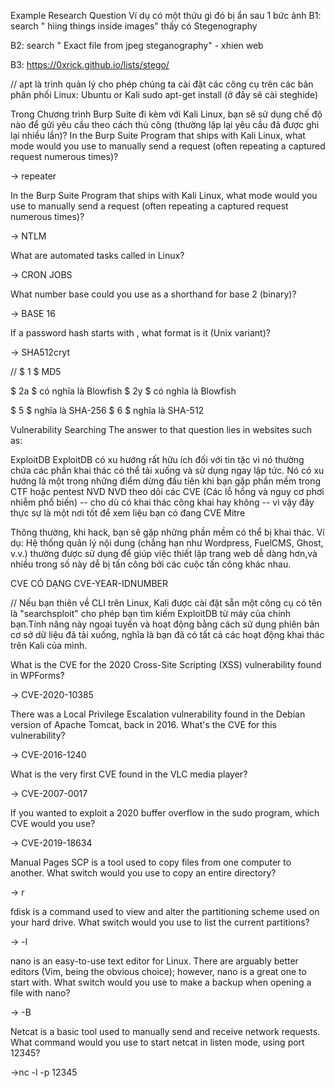 Example Research Question
Ví dụ có một thứu gì đó bị ẩn sau 1 bức ảnh
B1: search " hìing things inside images" thấy có Stegenography

B2: search " Exact file from jpeg steganography" - xhien web

B3: https://0xrick.github.io/lists/stego/

// apt là trình quản lý cho phép chúng ta cài đặt các công cụ trên các bản phân phối Linux: Ubuntu or Kali sudo apt-get install (ở đây sẽ cài steghide)

Trong Chương trình Burp Suite đi kèm với Kali Linux, bạn sẽ sử dụng chế độ nào để gửi yêu cầu theo cách thủ công (thường lặp lại yêu cầu đã được ghi lại nhiều lần)? In the Burp Suite Program that ships with Kali Linux, what mode would you use to manually send a request (often repeating a captured request numerous times)?

-> repeater

In the Burp Suite Program that ships with Kali Linux, what mode would you use to manually send a request (often repeating a captured request numerous times)?

-> NTLM

What are automated tasks called in Linux?

-> CRON JOBS

What number base could you use as a shorthand for base 2 (binary)?

-> BASE 16

If a password hash starts with 
, what format is it (Unix variant)?

-> SHA512cryt

// $ 1 $ MD5

$ 2a $ có nghĩa là Blowfish $ 2y $ có nghĩa là Blowfish

$ 5 $ nghĩa là SHA-256 $ 6 $ nghĩa là SHA-512

Vulnerability Searching
The answer to that question lies in websites such as:

ExploitDB ExploitDB có xu hướng rất hữu ích đối với tin tặc vì nó thường chứa các phần khai thác có thể tải xuống và sử dụng ngay lập tức. Nó có xu hướng là một trong những điểm dừng đầu tiên khi bạn gặp phần mềm trong CTF hoặc pentest NVD NVD theo dõi các CVE (Các lỗ hổng và nguy cơ phơi nhiễm phổ biến) -- cho dù có khai thác công khai hay không -- vì vậy đây thực sự là một nơi tốt để xem liệu bạn có đang CVE Mitre

Thông thường, khi hack, bạn sẽ gặp những phần mềm có thể bị khai thác. Ví dụ: Hệ thống quản lý nội dung (chẳng hạn như Wordpress, FuelCMS, Ghost, v.v.) thường được sử dụng để giúp việc thiết lập trang web dễ dàng hơn,và nhiều trong số này dễ bị tấn công bởi các cuộc tấn công khác nhau.

CVE CÓ DẠNG CVE-YEAR-IDNUMBER

// Nếu bạn thiên về CLI trên Linux, Kali được cài đặt sẵn một công cụ có tên là "searchsploit" cho phép bạn tìm kiếm ExploitDB từ máy của chính bạn.Tính năng này ngoại tuyến và hoạt động bằng cách sử dụng phiên bản cơ sở dữ liệu đã tải xuống, nghĩa là bạn đã có tất cả các hoạt động khai thác trên Kali của mình.

What is the CVE for the 2020 Cross-Site Scripting (XSS) vulnerability found in WPForms?

-> CVE-2020-10385

There was a Local Privilege Escalation vulnerability found in the Debian version of Apache Tomcat, back in 2016. What's the CVE for this vulnerability?

-> CVE-2016-1240

What is the very first CVE found in the VLC media player?

-> CVE-2007-0017

If you wanted to exploit a 2020 buffer overflow in the sudo program, which CVE would you use?

-> CVE-2019-18634

Manual Pages
SCP is a tool used to copy files from one computer to another. What switch would you use to copy an entire directory?

-> r

fdisk is a command used to view and alter the partitioning scheme used on your hard drive. What switch would you use to list the current partitions?

-> -l

nano is an easy-to-use text editor for Linux. There are arguably better editors (Vim, being the obvious choice); however, nano is a great one to start with. What switch would you use to make a backup when opening a file with nano?

-> -B

Netcat is a basic tool used to manually send and receive network requests. What command would you use to start netcat in listen mode, using port 12345?

->nc -l -p 12345
